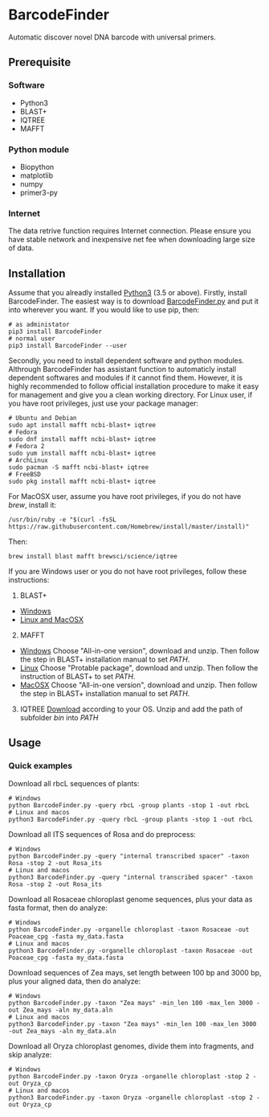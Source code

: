# BarcodeFinder
Automatic discover novel DNA barcode with universal primers.
## Prerequisite
### Software
* Python3
* BLAST+
* IQTREE
* MAFFT
### Python module
* Biopython
* matplotlib
* numpy
* primer3-py
### Internet
The data retrive function requires Internet connection. Please ensure you have
stable network and inexpensive net fee when downloading large size of data.
## Installation
Assume that you alreadly installed [Python3](https://www.python.org/downloads/)
(3.5 or above). Firstly, install BarcodeFinder.
The easiest way is to download 
[BarcodeFinder.py](https://github.com/wpwupingwp/BarcodeFinder) and put it 
into wherever you want.
If you would like to use pip, then:
```
# as administator
pip3 install BarcodeFinder
# normal user
pip3 install BarcodeFinder --user
```
Secondly, you need to install dependent software and python modules.
Althrough BarcodeFinder has assistant function to automaticly install 
dependent softwares and modules if it cannot find them. However, it is 
highly recommended to follow official installation procedure to make it 
easy for management and give you a clean working directory.
For Linux user, if you have root privileges, just use your package manager:
```
# Ubuntu and Debian
sudo apt install mafft ncbi-blast+ iqtree
# Fedora
sudo dnf install mafft ncbi-blast+ iqtree
# Fedora 2
sudo yum install mafft ncbi-blast+ iqtree
# ArchLinux
sudo pacman -S mafft ncbi-blast+ iqtree
# FreeBSD
sudo pkg install mafft ncbi-blast+ iqtree
```
For MacOSX user, assume you have root privileges, if you do not have 
*brew*, install it:
```
/usr/bin/ruby -e "$(curl -fsSL https://raw.githubusercontent.com/Homebrew/install/master/install)"
```
Then:
```
brew install blast mafft brewsci/science/iqtree
```
If you are Windows user or you do not have root privileges, follow these
instructions:
1. BLAST+
* [Windows](https://www.ncbi.nlm.nih.gov/books/NBK52637/)
* [Linux and MacOSX](https://www.ncbi.nlm.nih.gov/books/NBK52640/)
2. MAFFT
* [Windows](https://mafft.cbrc.jp/alignment/software/windows.html)
Choose "All-in-one version", download and unzip. Then follow the step in
BLAST+ installation manual to set _PATH_.
* [Linux](https://mafft.cbrc.jp/alignment/software/linux.html)
Choose "Protable package", download and unzip. Then follow the instruction of
BLAST+ to set _PATH_.
* [MacOSX](https://mafft.cbrc.jp/alignment/software/macosx.html)
Choose "All-in-one version", download and unzip. Then follow the step in
BLAST+ installation manual to set _PATH_.
3. IQTREE
[Download](http://www.iqtree.org/#download) according to your OS.
Unzip and add the path of subfolder *bin* into _PATH_
## Usage
### Quick examples
Download all rbcL sequences of plants:
```
# Windows
python BarcodeFinder.py -query rbcL -group plants -stop 1 -out rbcL
# Linux and macos
python3 BarcodeFinder.py -query rbcL -group plants -stop 1 -out rbcL
```
Download all ITS sequences of Rosa and do preprocess:
```
# Windows
python BarcodeFinder.py -query "internal transcribed spacer" -taxon Rosa -stop 2 -out Rosa_its
# Linux and macos
python3 BarcodeFinder.py -query "internal transcribed spacer" -taxon Rosa -stop 2 -out Rosa_its
```
Download all Rosaceae chloroplast genome sequences, plus your data  as fasta 
format, then do analyze:
```
# Windows
python BarcodeFinder.py -organelle chloroplast -taxon Rosaceae -out Poaceae_cpg -fasta my_data.fasta
# Linux and macos
python3 BarcodeFinder.py -organelle chloroplast -taxon Rosaceae -out Poaceae_cpg -fasta my_data.fasta
```
Download sequences of Zea mays, set length between 100 bp and 3000 bp, plus
your aligned data, then do analyze:
```
# Windows
python BarcodeFinder.py -taxon "Zea mays" -min_len 100 -max_len 3000 -out Zea_mays -aln my_data.aln
# Linux and macos
python3 BarcodeFinder.py -taxon "Zea mays" -min_len 100 -max_len 3000 -out Zea_mays -aln my_data.aln
```
Download all Oryza chloroplast genomes, divide them into fragments, and skip
analyze:
```
# Windows
python BarcodeFinder.py -taxon Oryza -organelle chloroplast -stop 2 -out Oryza_cp
# Linux and macos
python3 BarcodeFinder.py -taxon Oryza -organelle chloroplast -stop 2 -out Oryza_cp
```

